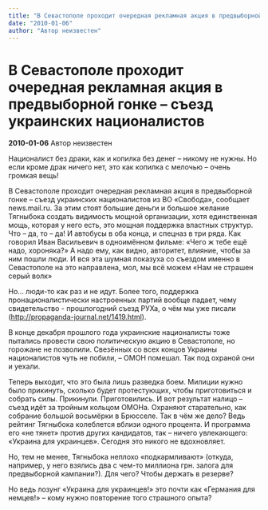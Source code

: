 ```yaml
---
title: "В Севастополе проходит очередная рекламная акция в предвыборной гонке – съезд украинских националистов"
date: "2010-01-06"
author: "Автор неизвестен"
---
```


# В Севастополе проходит очередная рекламная акция в предвыборной гонке – съезд украинских националистов

**2010-01-06** Автор неизвестен

Националист без драки, как и копилка без денег – никому не нужны. Но если кроме драк ничего нет, это как копилка с мелочью – очень громкая вещь!

В Севастополе проходит очередная рекламная акция в предвыборной гонке – съезд украинских националистов из ВО «Свобода», сообщает news.mail.ru. За этим стоят большие деньги и большое желание Тягныбока создать видимость мощной организации, хотя единственная мощь, которая у него есть, это мощная поддержка властных структур. Что – да, то – да! И автобусы в оба конца, и спецназ в три ряда. Как говорил Иван Васильевич в одноимённом фильме: «Чего ж тебе ещё надо, хороняка?» А надо ему, как видно, авторитет, влияние, чтобы за ним пошли люди. И вся эта шумная показуха со съездом именно в Севастополе на это направлена, мол, мы всё можем «Нам не страшен серый волк»

Но… люди-то как раз и не идут. Более того, поддержка пронационалистически настроенных партий вообще падает, чему свидетельство - прошлогодний съезд РУХа, о чём мы уже писали (http://propaganda-journal.net/1419.html).

В конце декабря прошлого года украинские националисты тоже пытались провести свою политическую акцию в Севастополе, но горожане не позволили. Свезённых со всех концов Украины националистов чуть не побили, – ОМОН помешал. Так под охраной они и уехали.

Теперь выходит, что это была лишь разведка боем. Милиции нужно было прикинуть, сколько будет протестующих, чтобы приготовиться и собрать силы. Прикинули. Приготовились. И вот результат налицо – съезд идёт за тройным кольцом ОМОНа. Охраняют старательно, как собрание большой восьмёрки в Брюсселе. Так в чём же дело? Ведь рейтинг Тягныбока колеблется вблизи одного процента. И программа его «не тянет» против других кандидатов, так – ничего увлекающего: «Украина для украинцев». Сегодня это никого не вдохновляет.

Но, тем не менее, Тягныбока неплохо «подкармливают» (откуда, например, у него взялись два с чем-то миллиона грн. залога для предвыборной кампании?). Для чего? Чтобы держать в резерве?

Но ведь лозунг «Украина для украинцев!» это почти как «Германия для немцев!» – кому нужно повторение того страшного опыта?